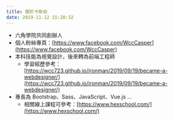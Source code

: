 ```yaml
---
title: 關於卡斯伯
date: 2019-11-12 15:28:32
---
```


- 六角學院共同創辦人
- 個人粉絲專頁：[https://www.facebook.com/WccCasper](https://www.facebook.com/WccCasper)
- 本科技能為視覺設計，後來轉為前端工程師
    - 學習經歷參考：[https://wcc723.github.io/ironman/2019/09/19/became-a-webdesigner/](https://wcc723.github.io/ironman/2019/09/19/became-a-webdesigner/)
- 專長為 Bootstrap、Sass、JavaScript、Vue.js ...
    - 相關線上課程可參考：[https://www.hexschool.com/](https://www.hexschool.com/)